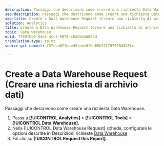 ```yaml
---
description: Passaggi che descrivono come creare una richiesta Data Warehouse.
seo-description: Passaggi che descrivono come creare una richiesta Data Warehouse.
seo-title: Create a Data Warehouse Request (Creare una richiesta di archivio dati)
solution: Analytics
title: Create a Data Warehouse Request (Creare una richiesta di archivio dati)
topic: Data warehouse
uuid: 7789fbb6-44a4-4cc5-9874-c63db4a6d74d
translation-type: tm+mt
source-git-commit: 757cea821bae49fabe819a65b921797070d328fc

---
```



# Create a Data Warehouse Request (Creare una richiesta di archivio dati)

Passaggi che descrivono come creare una richiesta Data Warehouse.

1. Passa a **[!UICONTROL Analytics]** &gt; **[!UICONTROL Tools]** &gt; **[!UICONTROL Data Warehouse]**.
1. Nella [!UICONTROL Data Warehouse Request] scheda, configurare le opzioni descritte in Descrizioni richieste [Data Warehouse](/help/export/data-warehouse/data-warehouse.md#section_F21C78ED36884C389C852E876AF5CDE8)
1. Fai clic su **[!UICONTROL Request this Report]**.
